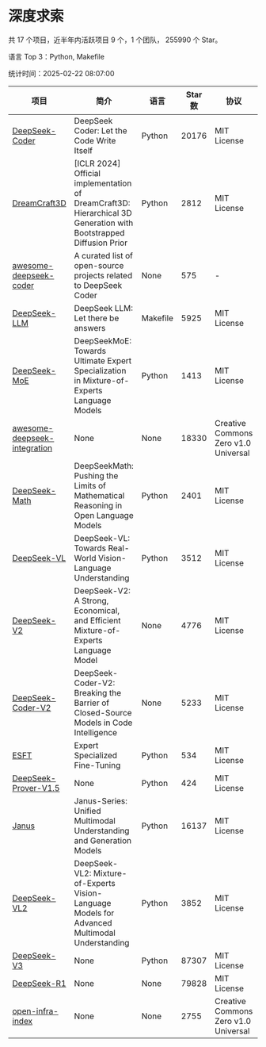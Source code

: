 # 深度求索

共 17 个项目，近半年内活跃项目 9 个，1 个团队， 255990 个 Star。

语言 Top 3：Python, Makefile

统计时间：2025-02-22 08:07:00

| 项目 | 简介 | 语言 | Star 数 | 协议 | 创建时间 | 最后更新时间 | 最后提交时间 |
| --- | --- | --- | --- | --- | --- | --- | --- |
| [DeepSeek-Coder](https://github.com/deepseek-ai/DeepSeek-Coder) | DeepSeek Coder: Let the Code Write Itself | Python | 20176 | MIT License | 2023-10-20 | 2025-02-22 | 2024-05-21 |
| [DreamCraft3D](https://github.com/deepseek-ai/DreamCraft3D) | [ICLR 2024] Official implementation of DreamCraft3D: Hierarchical 3D Generation with Bootstrapped Diffusion Prior | Python | 2812 | MIT License | 2023-10-23 | 2025-02-22 | 2024-08-21 |
| [awesome-deepseek-coder](https://github.com/deepseek-ai/awesome-deepseek-coder) | A curated list of open-source projects related to DeepSeek Coder | None | 575 | - | 2023-11-06 | 2025-02-21 | 2024-04-03 |
| [DeepSeek-LLM](https://github.com/deepseek-ai/DeepSeek-LLM) | DeepSeek LLM: Let there be answers | Makefile | 5925 | MIT License | 2023-11-29 | 2025-02-22 | 2024-02-04 |
| [DeepSeek-MoE](https://github.com/deepseek-ai/DeepSeek-MoE) | DeepSeekMoE: Towards Ultimate Expert Specialization in Mixture-of-Experts Language Models | Python | 1413 | MIT License | 2024-01-02 | 2025-02-22 | 2024-01-16 |
| [awesome-deepseek-integration](https://github.com/deepseek-ai/awesome-deepseek-integration) | None | None | 18330 | Creative Commons Zero v1.0 Universal | 2024-01-11 | 2025-02-22 | 2025-02-21 |
| [DeepSeek-Math](https://github.com/deepseek-ai/DeepSeek-Math) | DeepSeekMath: Pushing the Limits of Mathematical Reasoning in Open Language Models | Python | 2401 | MIT License | 2024-02-05 | 2025-02-22 | 2024-04-15 |
| [DeepSeek-VL](https://github.com/deepseek-ai/DeepSeek-VL) | DeepSeek-VL: Towards Real-World Vision-Language Understanding | Python | 3512 | MIT License | 2024-03-07 | 2025-02-22 | 2024-04-24 |
| [DeepSeek-V2](https://github.com/deepseek-ai/DeepSeek-V2) | DeepSeek-V2: A Strong, Economical, and Efficient Mixture-of-Experts Language Model | None | 4776 | MIT License | 2024-04-22 | 2025-02-22 | 2024-09-25 |
| [DeepSeek-Coder-V2](https://github.com/deepseek-ai/DeepSeek-Coder-V2) | DeepSeek-Coder-V2: Breaking the Barrier of Closed-Source Models in Code Intelligence | None | 5233 | MIT License | 2024-06-14 | 2025-02-22 | 2024-09-24 |
| [ESFT](https://github.com/deepseek-ai/ESFT) | Expert Specialized Fine-Tuning | Python | 534 | MIT License | 2024-07-04 | 2025-02-22 | 2024-09-22 |
| [DeepSeek-Prover-V1.5](https://github.com/deepseek-ai/DeepSeek-Prover-V1.5) | None | Python | 424 | MIT License | 2024-08-15 | 2025-02-21 | 2024-08-16 |
| [Janus](https://github.com/deepseek-ai/Janus) | Janus-Series: Unified Multimodal Understanding and Generation Models | Python | 16137 | MIT License | 2024-10-18 | 2025-02-22 | 2025-02-01 |
| [DeepSeek-VL2](https://github.com/deepseek-ai/DeepSeek-VL2) | DeepSeek-VL2: Mixture-of-Experts Vision-Language Models for Advanced Multimodal Understanding | Python | 3852 | MIT License | 2024-12-13 | 2025-02-22 | 2025-02-20 |
| [DeepSeek-V3](https://github.com/deepseek-ai/DeepSeek-V3) | None | Python | 87307 | MIT License | 2024-12-26 | 2025-02-22 | 2025-02-18 |
| [DeepSeek-R1](https://github.com/deepseek-ai/DeepSeek-R1) | None | None | 79828 | MIT License | 2025-01-20 | 2025-02-22 | 2025-02-18 |
| [open-infra-index](https://github.com/deepseek-ai/open-infra-index) | None | None | 2755 | Creative Commons Zero v1.0 Universal | 2025-02-21 | 2025-02-22 | 2025-02-21 |
